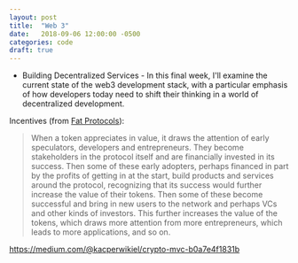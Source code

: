 ```yaml
---
layout: post
title:  "Web 3"
date:   2018-09-06 12:00:00 -0500
categories: code
draft: true
---
```


* Building Decentralized Services - In this final week, I'll examine the current state of the web3 development stack, with a particular emphasis of how developers today need to shift their thinking in a world of decentralized development.

Incentives (from [Fat Protocols](http://www.usv.com/blog/fat-protocols)):
> When a token appreciates in value, it draws the attention of early speculators, developers and entrepreneurs. They become stakeholders in the protocol itself and are financially invested in its success. Then some of these early adopters, perhaps financed in part by the profits of getting in at the start, build products and services around the protocol, recognizing that its success would further increase the value of their tokens. Then some of these become successful and bring in new users to the network and perhaps VCs and other kinds of investors. This further increases the value of the tokens, which draws more attention from more entrepreneurs, which leads to more applications, and so on. 


https://medium.com/@kacperwikiel/crypto-mvc-b0a7e4f1831b